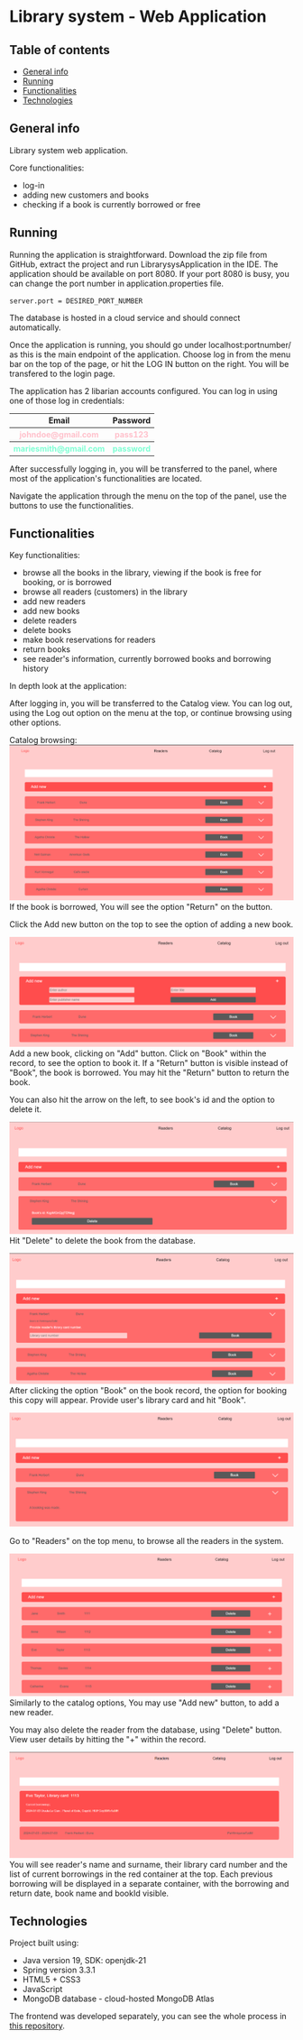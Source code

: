 # Library system - Web Application
## Table of contents
* [General info](#general-info)
* [Running](#running)
* [Functionalities](#functionalities)
* [Technologies](#technologies)

## General info

Library system web application.

Core functionalities:
* log-in 
* adding new customers and books
* checking if a book is currently borrowed or free


## Running

Running the application is straightforward. Download the zip file from GitHub, extract the project and run LibrarysysApplication in the IDE. The application should be available on
port 8080. If your port 8080 is busy, you can change the port number in application.properties file.
```
server.port = DESIRED_PORT_NUMBER
```
The database is hosted in a cloud service and should connect automatically.

Once the application is running, you should go under localhost:portnumber/ as this is the main endpoint of the application.
Choose log in from the menu bar on the top of the page, or hit the LOG IN button on the right.
You will be transfered to the login page.

The application has 2 libarian accounts configured.
You can log in using one of those log in credentials:

<table>
  <colgroup>
    <col span="2">
    <col style="background-color:yellow">
  </colgroup>
  <tr>
    <th>Email</th>
    <th>Password</th>
  </tr>
<tr style="color:pink">
    <th>johndoe@gmail.com</th>
    <th>pass123</th>
</tr>
<tr style="color:aquamarine">
    <th>mariesmith@gmail.com</th>
    <th>password</th>
</tr>
</table>
After successfully logging in, you will be transferred to the panel, where most of the application's functionalities are located.

Navigate the application through the menu on the top of the panel, use the buttons to use the functionalities.

## Functionalities

Key functionalities:
* browse all the books in the library, viewing if the book is free for booking, or is borrowed
* browse all readers (customers) in the library
* add new readers
* add new books
* delete readers
* delete books
* make book reservations for readers
* return books
* see reader's information, currently borrowed books and borrowing history

In depth look at the application:

After logging in, you will be transferred to the Catalog view. You can log out, using the Log out option on the menu at the top,
or continue browsing using other options.

Catalog browsing:
![img.png](imgs/img.png)
If the book is borrowed, You will see the option "Return" on the button.

Click the Add new button on the top to see the option of adding a new book. 

![img_1.png](imgs/img_1.png)
Add a new book, clicking on "Add" button. Click on "Book" within the record, to see the option to book it.
If a "Return" button is visible instead of "Book", the book is borrowed. You may hit the "Return" button to return the book.

You can also hit the arrow on the left, to see book's id and the option to delete it.

![img_6.png](imgs/img_6.png)
Hit "Delete" to delete the book from the database.

![img_2.png](imgs/img_2.png)
After clicking the option "Book" on the book record, the option for booking this copy will appear. Provide user's library card and hit "Book".

![img_3.png](imgs/img_3.png)

Go to "Readers" on the top menu, to browse all the readers in the system.

![img_4.png](imgs/img_4.png)
Similarly to the catalog options, You may use "Add new" button, to add a new reader.

You may also delete the reader from the database, using "Delete" button.
View user details by hitting the "+" within the record.

![img_5.png](imgs/img_5.png)
You will see reader's name and surname, their library card number and the list of current borrowings 
in the red container at the top.
Each previous borrowing will be displayed in a separate container, with the borrowing and return date, book name and bookId visible.


## Technologies
Project built using:

* Java version 19, SDK: openjdk-21
* Spring version 3.3.1
* HTML5 + CSS3
* JavaScript
* MongoDB database - cloud-hosted MongoDB Atlas

The frontend was developed separately, you can see the whole process in [this repository](https://github.com/achwi00/libsys-front).

